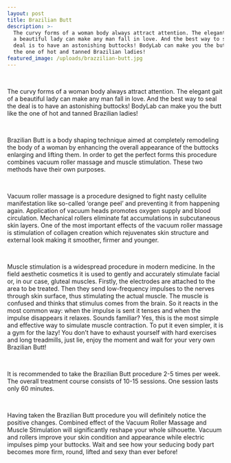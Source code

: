 ```yaml
---
layout: post
title: Brazilian Butt
description: >-
  The curvy forms of a woman body always attract attention. The elegant gait of
  a beautiful lady can make any man fall in love. And the best way to seal the
  deal is to have an astonishing buttocks! BodyLab can make you the butt like
  the one of hot and tanned Brazilian ladies!
featured_image: /uploads/brazzilian-butt.jpg
---
```


&nbsp;

The curvy forms of a woman body always attract attention. The elegant gait of a beautiful lady can make any man fall in love. And the best way to seal the deal is to have an astonishing buttocks! BodyLab can make you the butt like the one of hot and tanned Brazilian ladies!

&nbsp;

Brazilian Butt is a body shaping technique aimed at completely remodeling the body of a woman by enhancing the overall appearance of the buttocks enlarging and lifting them. In order to get the perfect forms this procedure combines vacuum roller massage and muscle stimulation. These two methods have their own purposes.

&nbsp;

Vacuum roller massage is a procedure designed to fight nasty cellulite manifestation like so-called ‘orange peel’ and preventing it from happening again. Application of vacuum heads promotes oxygen supply and blood circulation. Mechanical rollers eliminate fat accumulations in subcutaneous skin layers. One of the most important effects of the vacuum roller massage is stimulation of collagen creation which rejuvenates skin structure and external look making it smoother, firmer and younger.

&nbsp;

Muscle stimulation is a widespread procedure in modern medicine. In the field aesthetic cosmetics it is used to gently and accurately stimulate facial or, in our case, gluteal muscles. Firstly, the electrodes are attached to the area to be treated. Then they send low-frequency impulses to the nerves through skin surface, thus stimulating the actual muscle. The muscle is confused and thinks that stimulus comes from the brain. So it reacts in the most common way: when the impulse is sent it tenses and when the impulse disappears it relaxes. Sounds familiar? Yes, this is the most simple and effective way to simulate muscle contraction. To put it even simpler, it is a gym for the lazy! You don’t have to exhaust yourself with hard exercises and long treadmills, just lie, enjoy the moment and wait for your very own Brazilian Butt!

&nbsp;

It is recommended to take the Brazilian Butt procedure 2-5 times per week. The overall treatment course consists of 10-15 sessions. One session lasts only 60 minutes. &nbsp;

&nbsp;

Having taken the Brazilian Butt procedure you will definitely notice the positive changes. Combined effect of the Vacuum Roller Massage and Muscle Stimulation will significantly reshape your whole silhouette. Vacuum and rollers improve your skin condition and appearance while electric impulses pimp your buttocks. Wait and see how your seducing body part becomes more firm, round, lifted and sexy than ever before!

<br>&nbsp;